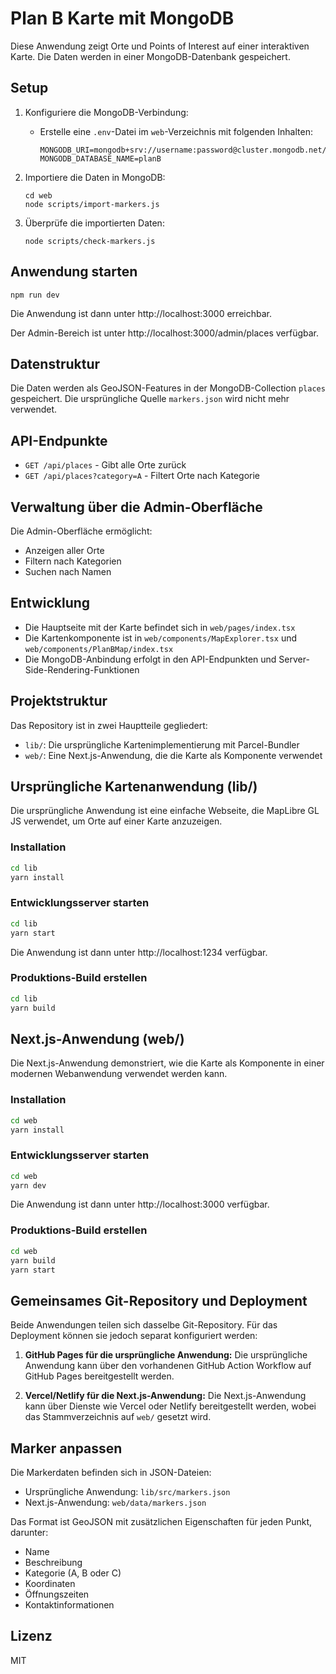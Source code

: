 # Plan B Karte mit MongoDB

Diese Anwendung zeigt Orte und Points of Interest auf einer interaktiven Karte. Die Daten werden in einer MongoDB-Datenbank gespeichert.

## Setup

1. Konfiguriere die MongoDB-Verbindung:
   - Erstelle eine `.env`-Datei im `web`-Verzeichnis mit folgenden Inhalten:
     ```
     MONGODB_URI=mongodb+srv://username:password@cluster.mongodb.net/database
     MONGODB_DATABASE_NAME=planB
     ```

2. Importiere die Daten in MongoDB:
   ```
   cd web
   node scripts/import-markers.js
   ```

3. Überprüfe die importierten Daten:
   ```
   node scripts/check-markers.js
   ```

## Anwendung starten

```
npm run dev
```

Die Anwendung ist dann unter http://localhost:3000 erreichbar.

Der Admin-Bereich ist unter http://localhost:3000/admin/places verfügbar.

## Datenstruktur

Die Daten werden als GeoJSON-Features in der MongoDB-Collection `places` gespeichert. Die ursprüngliche Quelle `markers.json` wird nicht mehr verwendet.

## API-Endpunkte

- `GET /api/places` - Gibt alle Orte zurück
- `GET /api/places?category=A` - Filtert Orte nach Kategorie

## Verwaltung über die Admin-Oberfläche

Die Admin-Oberfläche ermöglicht:
- Anzeigen aller Orte
- Filtern nach Kategorien
- Suchen nach Namen

## Entwicklung

- Die Hauptseite mit der Karte befindet sich in `web/pages/index.tsx`
- Die Kartenkomponente ist in `web/components/MapExplorer.tsx` und `web/components/PlanBMap/index.tsx`
- Die MongoDB-Anbindung erfolgt in den API-Endpunkten und Server-Side-Rendering-Funktionen

## Projektstruktur

Das Repository ist in zwei Hauptteile gegliedert:

- `lib/`: Die ursprüngliche Kartenimplementierung mit Parcel-Bundler
- `web/`: Eine Next.js-Anwendung, die die Karte als Komponente verwendet

## Ursprüngliche Kartenanwendung (lib/)

Die ursprüngliche Anwendung ist eine einfache Webseite, die MapLibre GL JS verwendet, um Orte auf einer Karte anzuzeigen.

### Installation

```bash
cd lib
yarn install
```

### Entwicklungsserver starten

```bash
cd lib
yarn start
```

Die Anwendung ist dann unter http://localhost:1234 verfügbar.

### Produktions-Build erstellen

```bash
cd lib
yarn build
```

## Next.js-Anwendung (web/)

Die Next.js-Anwendung demonstriert, wie die Karte als Komponente in einer modernen Webanwendung verwendet werden kann.

### Installation

```bash
cd web
yarn install
```

### Entwicklungsserver starten

```bash
cd web
yarn dev
```

Die Anwendung ist dann unter http://localhost:3000 verfügbar.

### Produktions-Build erstellen

```bash
cd web
yarn build
yarn start
```

## Gemeinsames Git-Repository und Deployment

Beide Anwendungen teilen sich dasselbe Git-Repository. Für das Deployment können sie jedoch separat konfiguriert werden:

1. **GitHub Pages für die ursprüngliche Anwendung:**
   Die ursprüngliche Anwendung kann über den vorhandenen GitHub Action Workflow auf GitHub Pages bereitgestellt werden.

2. **Vercel/Netlify für die Next.js-Anwendung:**
   Die Next.js-Anwendung kann über Dienste wie Vercel oder Netlify bereitgestellt werden, wobei das Stammverzeichnis auf `web/` gesetzt wird.

## Marker anpassen

Die Markerdaten befinden sich in JSON-Dateien:

- Ursprüngliche Anwendung: `lib/src/markers.json`
- Next.js-Anwendung: `web/data/markers.json`

Das Format ist GeoJSON mit zusätzlichen Eigenschaften für jeden Punkt, darunter:
- Name
- Beschreibung
- Kategorie (A, B oder C)
- Koordinaten
- Öffnungszeiten
- Kontaktinformationen

## Lizenz

MIT 